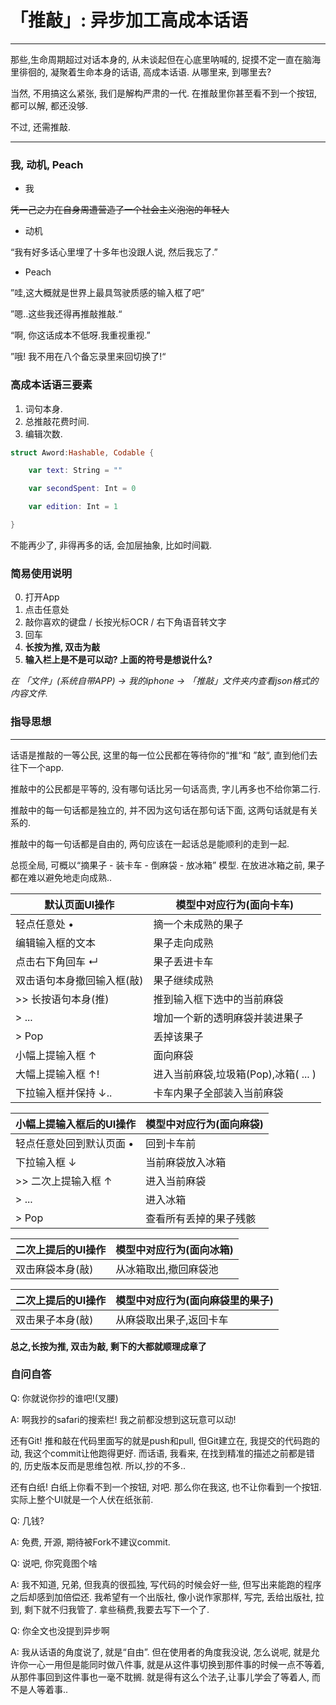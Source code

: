 # 「推敲」: 异步加工高成本话语

---
那些,生命周期超过对话本身的, 从未谈起但在心底里呐喊的, 捉摸不定一直在脑海里徘徊的, 凝聚着生命本身的话语, 高成本话语. 从哪里来, 到哪里去?

当然, 不用搞这么紧张, 我们是解构严肃的一代. 在推敲里你甚至看不到一个按钮, 都可以解, 都还没够.

不过, 还需推敲.

---

### 我, 动机, Peach

- 我

~~凭一己之力在自身周遭营造了一个社会主义泡泡的年轻人~~
   
- 动机

“我有好多话心里埋了十多年也没跟人说, 然后我忘了.”

- Peach

”哇,这大概就是世界上最具驾驶质感的输入框了吧”

”嗯..这些我还得再推敲推敲.“
   
“啊, 你这话成本不低呀.我重视重视.”

”哦! 我不用在八个备忘录里来回切换了!“

   

### 高成本话语三要素

1. 词句本身.
2. 总推敲花费时间.
3. 编辑次数.

```swift
struct Aword:Hashable, Codable {

    var text: String = ""

    var secondSpent: Int = 0

    var edition: Int = 1

}
```

不能再少了, 非得再多的话, 会加层抽象, 比如时间戳.


### 简易使用说明

0. 打开App
1. 点击任意处
2. 敲你喜欢的键盘 / 长按光标OCR / 右下角语音转文字
3. 回车
4. **长按为推, 双击为敲**
5. **输入栏上是不是可以动? 上面的符号是想说什么?**


*在 「文件」(系统自带APP) -> 我的iphone -> 「推敲」文件夹内查看json格式的内容文件.*


### 指导思想

---
话语是推敲的一等公民, 这里的每一位公民都在等待你的“推“和 ”敲“, 直到他们去往下一个app.

推敲中的公民都是平等的, 没有哪句话比另一句话高贵, 字儿再多也不给你第二行.

推敲中的每一句话都是独立的, 并不因为这句话在那句话下面, 这两句话就是有关系的. 

推敲中的每一句话都是自由的, 两句应该在一起话总是能顺利的走到一起.

总揽全局, 可概以“摘果子 - 装卡车 - 倒麻袋 - 放冰箱” 模型. 在放进冰箱之前, 果子都在难以避免地走向成熟..


|默认页面UI操作|模型中对应行为(面向卡车)|
|---|---|
|轻点任意处 • |摘一个未成熟的果子|
|编辑输入框的文本|果子走向成熟|
|点击右下角回车 ↵ |果子丢进卡车|
|双击语句本身撤回输入框(敲)| 果子继续成熟 |
|>> 长按语句本身(推)|推到输入框下选中的当前麻袋|
|>  ...|增加一个新的透明麻袋并装进果子|
|>  Pop|丢掉该果子|
|小幅上提输入框 ↑ |面向麻袋|
|大幅上提输入框 ↑! |进入当前麻袋,垃圾箱(Pop),冰箱( ... )|
| 下拉输入框并保持 ↓.. | 卡车内果子全部装入当前麻袋|

|小幅上提输入框后的UI操作|模型中对应行为(面向麻袋)|
|---|---|
|轻点任意处回到默认页面 • | 回到卡车前|
|下拉输入框 ↓ |当前麻袋放入冰箱|
|>> 二次上提输入框 ↑| 进入当前麻袋|
| > ...|进入冰箱|
| > Pop|查看所有丢掉的果子残骸|


|二次上提后的UI操作|模型中对应行为(面向冰箱)|
|---|---|
|双击麻袋本身(敲)| 从冰箱取出,撤回麻袋池 |

|二次上提后的UI操作|模型中对应行为(面向麻袋里的果子)|
|---|---|
|双击果子本身(敲)| 从麻袋取出果子,返回卡车 |

**总之,长按为推, 双击为敲, 剩下的大都就顺理成章了**


### 自问自答

Q: 你就说你抄的谁吧!(叉腰)

A: 
啊我抄的safari的搜索栏! 我之前都没想到这玩意可以动!

还有Git! 推和敲在代码里面写的就是push和pull, 但Git建立在, 我提交的代码跑的动, 我这个commit让他跑得更好. 而话语, 我看来, 在找到精准的描述之前都是错的, 历史版本反而是思维包袱. 所以,抄的不多..

还有白纸! 白纸上你看不到一个按钮, 对吧. 那么你在我这, 也不让你看到一个按钮. 实际上整个UI就是一个人伏在纸张前.


Q: 几钱?

A: 免费, 开源, 期待被Fork不建议commit.


Q: 说吧, 你究竟图个啥

A: 我不知道, 兄弟, 但我真的很孤独, 写代码的时候会好一些, 但写出来能跑的程序之后却感到加倍偿还. 我希望有一个出版社, 像小说作家那样, 写完, 丢给出版社, 拉到, 剩下就不归我管了. 拿些稿费,我要去写下一个了.


Q: 你全文也没提到异步啊

A: 我从话语的角度说了, 就是“自由”. 但在使用者的角度我没说, 怎么说呢, 就是允许你一心一用但是能同时做八件事, 就是从这件事切换到那件事的时候一点不等着, 从那件事回到这件事也一毫不耽搁. 就是得有这么个法子,让事儿学会了等着人, 而不是人等着事..











